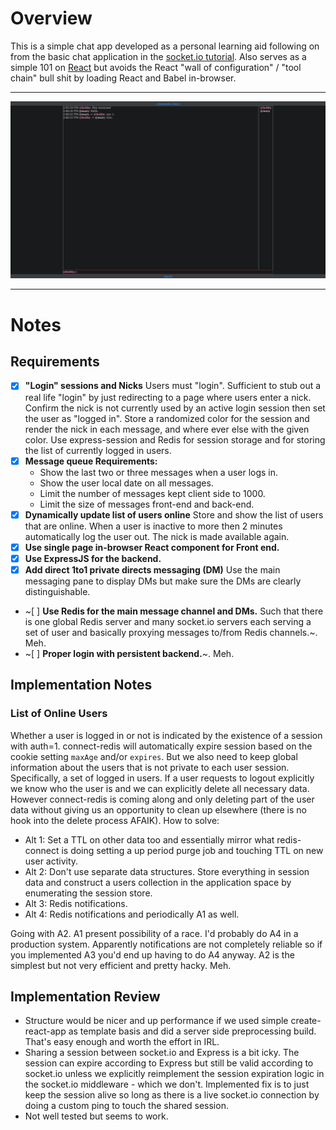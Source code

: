 # Overview
This is a simple chat app developed as a personal learning aid following on from the basic chat application in the [socket.io tutorial](https://socket.io/get-started/chat/). Also serves as a simple 101 on [React](https://reactjs.org/) but avoids the React "wall of configuration" / "tool chain" bull shit by loading React and Babel in-browser.

---

<img src="screenshot.png" />

---

# Notes

## Requirements

  - [x] **"Login" sessions and Nicks** Users must "login". Sufficient to stub out a real life "login" by just redirecting to a page where users enter a nick. Confirm the nick is not currently used by an active login session then set the user as "logged in". Store a randomized color for the session and render the nick in each message, and where ever else with the given color. Use express-session and Redis for session storage and for storing the list of currently logged in users.
  - [x] **Message queue Requirements:**
    - Show the last two or three messages when a user logs in.
    - Show the user local date on all messages.
    - Limit the number of messages kept client side to 1000.
    - Limit the size of messages front-end and back-end.
  - [x] **Dynamically update list of users online** Store and show the list of users that are online. When a user is inactive to more then 2 minutes automatically log the user out. The nick is made available again.
  - [x] **Use single page in-browser React component for Front end.**
  - [x] **Use ExpressJS for the backend.**
  - [x] **Add direct 1to1 private directs messaging (DM)** Use the main messaging pane to display DMs but make sure the DMs are clearly distinguishable.
  - ~[ ] **Use Redis for the main message channel and DMs.** Such that there is one global Redis server and many socket.io servers each serving a set of user and basically proxying messages to/from Redis channels.~. Meh.
  - ~[ ] **Proper login with persistent backend.**~. Meh.

## Implementation Notes

### List of Online Users
Whether a user is logged in or not is indicated by the existence of a session with auth=1. connect-redis will automatically expire session based on the cookie setting `maxAge` and/or `expires`. But we also need to keep global information about the users that is not private to each user session. Specifically, a set of logged in users. If a user requests to logout explicitly we know who the user is and we can explicitly delete all necessary data. However connect-redis is coming along and only deleting part of the user data without giving us an opportunity to clean up elsewhere (there is no hook into the delete process AFAIK). How to solve:

  - Alt 1: Set a TTL on other data too and essentially mirror what redis-connect is doing setting a up period purge job and touching TTL on new user activity.
  - Alt 2: Don't use separate data structures. Store everything in session data and construct a users collection in the application space by enumerating the session store.
  - Alt 3: Redis notifications.
  - Alt 4: Redis notifications and periodically A1 as well.

Going with A2. A1 present possibility of a race. I'd probably do A4 in a production system. Apparently notifications are not completely reliable so if you implemented A3 you'd end up having to do A4 anyway. A2 is the simplest but not very efficient and pretty hacky. Meh.

## Implementation Review

  - Structure would be nicer and up performance if we used simple create-react-app as template basis and did a server side preprocessing build. That's easy enough and worth the effort in IRL.
  - Sharing a session between socket.io and Express is a bit icky. The session can expire according to Express but still be valid according to socket.io unless we explicitly reimplement the session expiration logic in the socket.io middleware - which we don't. Implemented fix is to just keep the session alive so long as there is a live socket.io connection by doing a custom ping to touch the shared session.
  - Not well tested but seems to work.

[socket.io]: https://github.com/socketio/socket.io/blob/master/docs/README.md
